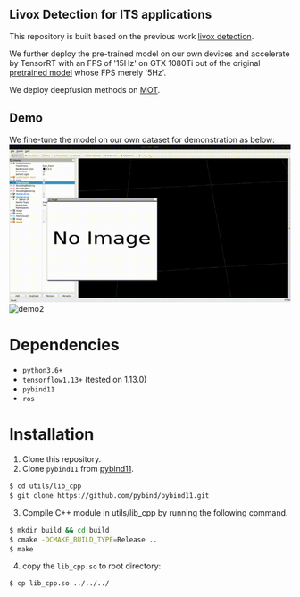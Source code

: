 ## Livox Detection for ITS applications

This repository is built based on the previous work [livox detection](https://github.com/Livox-SDK/livox_detection).

We further deploy the pre-trained model on our own devices and accelerate by TensorRT with an FPS of '15Hz' on GTX 1080Ti out of the original [pretrained model](https://github.com/Livox-SDK/livox_detection) whose FPS merely '5Hz'.

We deploy deepfusion methods on [MOT](https://github.com/wangxiyang2022/DeepFusionMOT).

## Demo
We fine-tune the model on our own dataset for demonstration as below:
![demo1](demo/its1%2000_00_00-00_00_30.gif) 
![demo2](demo/its2%2000_00_00-00_00_30.gif)

# Dependencies
- `python3.6+`
- `tensorflow1.13+` (tested on 1.13.0)
- `pybind11`
- `ros`

# Installation

1. Clone this repository.
2. Clone `pybind11` from [pybind11](https://github.com/pybind/pybind11).
```bash
$ cd utils/lib_cpp
$ git clone https://github.com/pybind/pybind11.git
```
3. Compile C++ module in utils/lib_cpp by running the following command.
```bash
$ mkdir build && cd build
$ cmake -DCMAKE_BUILD_TYPE=Release ..
$ make
```
4. copy the `lib_cpp.so` to root directory:
```bash
$ cp lib_cpp.so ../../../
```

